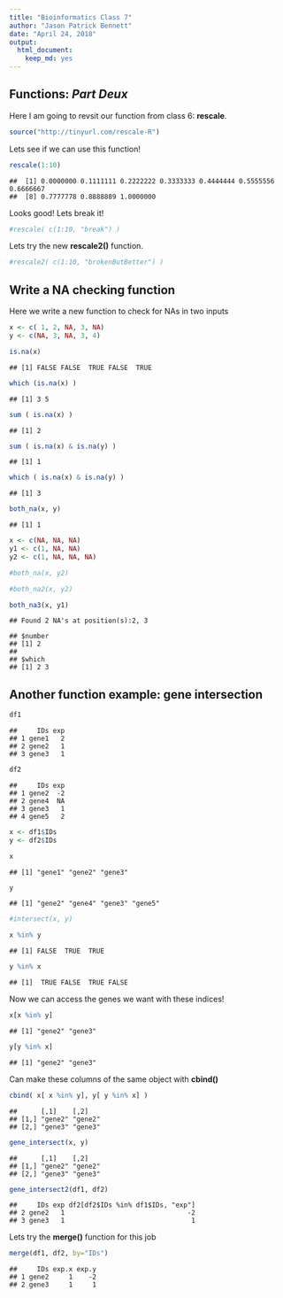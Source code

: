 ```yaml
---
title: "Bioinformatics Class 7"
author: "Jason Patrick Bennett"
date: "April 24, 2018"
output:
  html_document:
    keep_md: yes
---
```




## Functions: *Part Deux*

Here I am going to revsit our function from class 6: **rescale**.


```r
source("http://tinyurl.com/rescale-R")
```

Lets see if we can use this function!


```r
rescale(1:10)
```

```
##  [1] 0.0000000 0.1111111 0.2222222 0.3333333 0.4444444 0.5555556 0.6666667
##  [8] 0.7777778 0.8888889 1.0000000
```

Looks good! Lets break it!


```r
#rescale( c(1:10, "break") )
```

Lets try the new **rescale2()** function.


```r
#rescale2( c(1:10, "brokenButBetter") )
```

## Write a NA checking function

Here we write a new function to check for NAs in two inputs


```r
x <- c( 1, 2, NA, 3, NA)
y <- c(NA, 3, NA, 3, 4)
```



```r
is.na(x)
```

```
## [1] FALSE FALSE  TRUE FALSE  TRUE
```



```r
which (is.na(x) )
```

```
## [1] 3 5
```



```r
sum ( is.na(x) )
```

```
## [1] 2
```



```r
sum ( is.na(x) & is.na(y) )
```

```
## [1] 1
```



```r
which ( is.na(x) & is.na(y) )
```

```
## [1] 3
```



```r
both_na(x, y)
```

```
## [1] 1
```



```r
x <- c(NA, NA, NA)
y1 <- c(1, NA, NA)
y2 <- c(1, NA, NA, NA)

#both_na(x, y2)
```



```r
#both_na2(x, y2)
```



```r
both_na3(x, y1)
```

```
## Found 2 NA's at position(s):2, 3
```

```
## $number
## [1] 2
## 
## $which
## [1] 2 3
```


## Another function example: gene intersection


```r
df1
```

```
##     IDs exp
## 1 gene1   2
## 2 gene2   1
## 3 gene3   1
```

```r
df2
```

```
##     IDs exp
## 1 gene2  -2
## 2 gene4  NA
## 3 gene3   1
## 4 gene5   2
```

```r
x <- df1$IDs
y <- df2$IDs
```



```r
x
```

```
## [1] "gene1" "gene2" "gene3"
```

```r
y
```

```
## [1] "gene2" "gene4" "gene3" "gene5"
```



```r
#intersect(x, y)

x %in% y
```

```
## [1] FALSE  TRUE  TRUE
```



```r
y %in% x
```

```
## [1]  TRUE FALSE  TRUE FALSE
```


Now we can access the genes we want with these indices!



```r
x[x %in% y]
```

```
## [1] "gene2" "gene3"
```

```r
y[y %in% x]
```

```
## [1] "gene2" "gene3"
```


Can make these columns of the same object with **cbind()**



```r
cbind( x[ x %in% y], y[ y %in% x] )
```

```
##      [,1]    [,2]   
## [1,] "gene2" "gene2"
## [2,] "gene3" "gene3"
```



```r
gene_intersect(x, y)
```

```
##      [,1]    [,2]   
## [1,] "gene2" "gene2"
## [2,] "gene3" "gene3"
```



```r
gene_intersect2(df1, df2)
```

```
##     IDs exp df2[df2$IDs %in% df1$IDs, "exp"]
## 2 gene2   1                               -2
## 3 gene3   1                                1
```


Lets try the **merge()** function for this job



```r
merge(df1, df2, by="IDs")
```

```
##     IDs exp.x exp.y
## 1 gene2     1    -2
## 2 gene3     1     1
```

